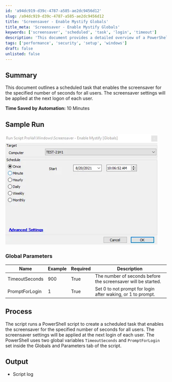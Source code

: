 ```yaml
---
id: 'a94dc919-d39c-4787-a585-ae2dc9456d12'
slug: /a94dc919-d39c-4787-a585-ae2dc9456d12
title: 'Screensaver - Enable Mystify Globals'
title_meta: 'Screensaver - Enable Mystify Globals'
keywords: ['screensaver', 'scheduled', 'task', 'login', 'timeout']
description: 'This document provides a detailed overview of a PowerShell script that creates a scheduled task to enable the screensaver for a specified number of seconds for all users. The settings will be applied at the next logon, ensuring a consistent user experience across the system.'
tags: ['performance', 'security', 'setup', 'windows']
draft: false
unlisted: false
---
```


## Summary

This document outlines a scheduled task that enables the screensaver for the specified number of seconds for all users. The screensaver settings will be applied at the next logon of each user.

**Time Saved by Automation:** 10 Minutes

## Sample Run

![Sample Run](../../../static/img/docs/a94dc919-d39c-4787-a585-ae2dc9456d12/image_1.webp)

### Global Parameters

| Name            | Example | Required | Description                                                              |
|-----------------|---------|----------|--------------------------------------------------------------------------|
| TimeoutSeconds  | 900     | True     | The number of seconds before the screensaver will be started.           |
| PromptForLogin  | 1       | True     | Set 0 to not prompt for login after waking, or 1 to prompt.            |

## Process

The script runs a PowerShell script to create a scheduled task that enables the screensaver for the specified number of seconds for all users. The screensaver settings will be applied at the next login of each user. The PowerShell uses two global variables `TimeoutSeconds` and `PromptForLogin` set inside the Globals and Parameters tab of the script.

## Output

- Script log
